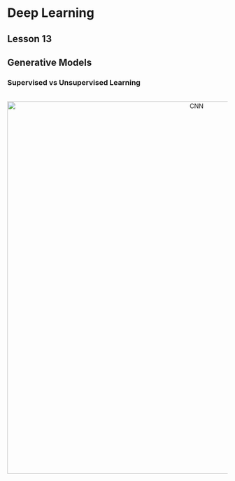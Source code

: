 # Deep Learning
## Lesson 13
## Generative Models

<h3>Supervised vs Unsupervised Learning</h3>

<p align="center">
  <br>
  <img src="https://user-images.githubusercontent.com/45029614/172390487-0dabf005-1ccf-4de2-9917-6477f6013d83.png" width="850" title="CNN">
</p>
